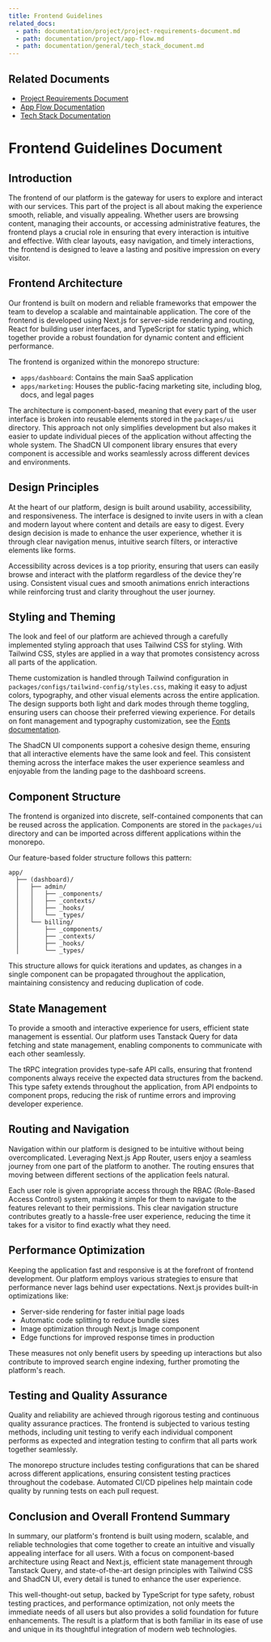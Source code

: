 ```yaml
---
title: Frontend Guidelines
related_docs:
  - path: documentation/project/project-requirements-document.md
  - path: documentation/project/app-flow.md
  - path: documentation/general/tech_stack_document.md
---
```


## Related Documents
- [Project Requirements Document](../project/project-requirements-document.md)
- [App Flow Documentation](../project/app-flow.md)
- [Tech Stack Documentation](./tech_stack_document.md)

# Frontend Guidelines Document

## Introduction

The frontend of our platform is the gateway for users to explore and interact with our services. This part of the project is all about making the experience smooth, reliable, and visually appealing. Whether users are browsing content, managing their accounts, or accessing administrative features, the frontend plays a crucial role in ensuring that every interaction is intuitive and effective. With clear layouts, easy navigation, and timely interactions, the frontend is designed to leave a lasting and positive impression on every visitor.

## Frontend Architecture

Our frontend is built on modern and reliable frameworks that empower the team to develop a scalable and maintainable application. The core of the frontend is developed using Next.js for server-side rendering and routing, React for building user interfaces, and TypeScript for static typing, which together provide a robust foundation for dynamic content and efficient performance.

The frontend is organized within the monorepo structure:
- `apps/dashboard`: Contains the main SaaS application
- `apps/marketing`: Houses the public-facing marketing site, including blog, docs, and legal pages

The architecture is component-based, meaning that every part of the user interface is broken into reusable elements stored in the `packages/ui` directory. This approach not only simplifies development but also makes it easier to update individual pieces of the application without affecting the whole system. The ShadCN UI component library ensures that every component is accessible and works seamlessly across different devices and environments.

## Design Principles

At the heart of our platform, design is built around usability, accessibility, and responsiveness. The interface is designed to invite users in with a clean and modern layout where content and details are easy to digest. Every design decision is made to enhance the user experience, whether it is through clear navigation menus, intuitive search filters, or interactive elements like forms.

Accessibility across devices is a top priority, ensuring that users can easily browse and interact with the platform regardless of the device they're using. Consistent visual cues and smooth animations enrich interactions while reinforcing trust and clarity throughout the user journey.

## Styling and Theming

The look and feel of our platform are achieved through a carefully implemented styling approach that uses Tailwind CSS for styling. With Tailwind CSS, styles are applied in a way that promotes consistency across all parts of the application.

Theme customization is handled through Tailwind configuration in `packages/configs/tailwind-config/styles.css`, making it easy to adjust colors, typography, and other visual elements across the entire application. The design supports both light and dark modes through theme toggling, ensuring users can choose their preferred viewing experience. For details on font management and typography customization, see the [Fonts documentation](../template/guide/fonts.md).

The ShadCN UI components support a cohesive design theme, ensuring that all interactive elements have the same look and feel. This consistent theming across the interface makes the user experience seamless and enjoyable from the landing page to the dashboard screens.

## Component Structure

The frontend is organized into discrete, self-contained components that can be reused across the application. Components are stored in the `packages/ui` directory and can be imported across different applications within the monorepo.

Our feature-based folder structure follows this pattern:
```
app/
  ├── (dashboard)/
  │   ├── admin/
  │   │   ├── _components/
  │   │   ├── _contexts/
  │   │   ├── _hooks/
  │   │   └── _types/
  │   └── billing/
  │       ├── _components/
  │       ├── _contexts/
  │       ├── _hooks/
  │       └── _types/
```

This structure allows for quick iterations and updates, as changes in a single component can be propagated throughout the application, maintaining consistency and reducing duplication of code.

## State Management

To provide a smooth and interactive experience for users, efficient state management is essential. Our platform uses Tanstack Query for data fetching and state management, enabling components to communicate with each other seamlessly.

The tRPC integration provides type-safe API calls, ensuring that frontend components always receive the expected data structures from the backend. This type safety extends throughout the application, from API endpoints to component props, reducing the risk of runtime errors and improving developer experience.

## Routing and Navigation

Navigation within our platform is designed to be intuitive without being overcomplicated. Leveraging Next.js App Router, users enjoy a seamless journey from one part of the platform to another. The routing ensures that moving between different sections of the application feels natural.

Each user role is given appropriate access through the RBAC (Role-Based Access Control) system, making it simple for them to navigate to the features relevant to their permissions. This clear navigation structure contributes greatly to a hassle-free user experience, reducing the time it takes for a visitor to find exactly what they need.

## Performance Optimization

Keeping the application fast and responsive is at the forefront of frontend development. Our platform employs various strategies to ensure that performance never lags behind user expectations. Next.js provides built-in optimizations like:

- Server-side rendering for faster initial page loads
- Automatic code splitting to reduce bundle sizes
- Image optimization through Next.js Image component
- Edge functions for improved response times in production

These measures not only benefit users by speeding up interactions but also contribute to improved search engine indexing, further promoting the platform's reach.

## Testing and Quality Assurance

Quality and reliability are achieved through rigorous testing and continuous quality assurance practices. The frontend is subjected to various testing methods, including unit testing to verify each individual component performs as expected and integration testing to confirm that all parts work together seamlessly.

The monorepo structure includes testing configurations that can be shared across different applications, ensuring consistent testing practices throughout the codebase. Automated CI/CD pipelines help maintain code quality by running tests on each pull request.

## Conclusion and Overall Frontend Summary

In summary, our platform's frontend is built using modern, scalable, and reliable technologies that come together to create an intuitive and visually appealing interface for all users. With a focus on component-based architecture using React and Next.js, efficient state management through Tanstack Query, and state-of-the-art design principles with Tailwind CSS and ShadCN UI, every detail is tuned to enhance the user experience.

This well-thought-out setup, backed by TypeScript for type safety, robust testing practices, and performance optimization, not only meets the immediate needs of all users but also provides a solid foundation for future enhancements. The result is a platform that is both familiar in its ease of use and unique in its thoughtful integration of modern web technologies.
